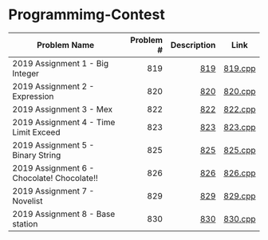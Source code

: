 # Programmimg-Contest #
|Problem Name					|Problem \#	|Description					|Link			|
|-----------------------------------------------|--------------:|----------------------------------------------:|:---------------------:|
|2019 Assignment 1 \- Big Integer		|819	|[819](https://oj.nctu.me/problems/820/)	|[819.cpp](/FormosaOJ/819.cpp)	|
|2019 Assignment 2 \- Expression		|820	|[820](https://oj.nctu.me/problems/820/)	|[820.cpp](/FormosaOJ/820.cpp)	|
|2019 Assignment 3 \- Mex			|822	|[822](https://oj.nctu.me/problems/822/)	|[822.cpp](/FormosaOJ/822.cpp)	|
|2019 Assignment 4 \- Time Limit Exceed		|823	|[823](https://oj.nctu.me/problems/823/)	|[823.cpp](/FormosaOJ/823.cpp)	|
|2019 Assignment 5 \- Binary String		|825	|[825](https://oj.nctu.me/problems/825/)	|[825.cpp](/FormosaOJ/825.cpp)	|
|2019 Assignment 6 \- Chocolate! Chocolate!!	|826	|[826](https://oj.nctu.me/problems/826/)	|[826.cpp](/FormosaOJ/826.cpp)	|
|2019 Assignment 7 \- Novelist			|829	|[829](https://oj.nctu.me/problems/829/)	|[829.cpp](/FormosaOJ/829.cpp)	|
|2019 Assignment 8 \- Base station		|830	|[830](https://oj.nctu.me/problems/830/)	|[830.cpp](/FormosaOJ/830.cpp)	|
